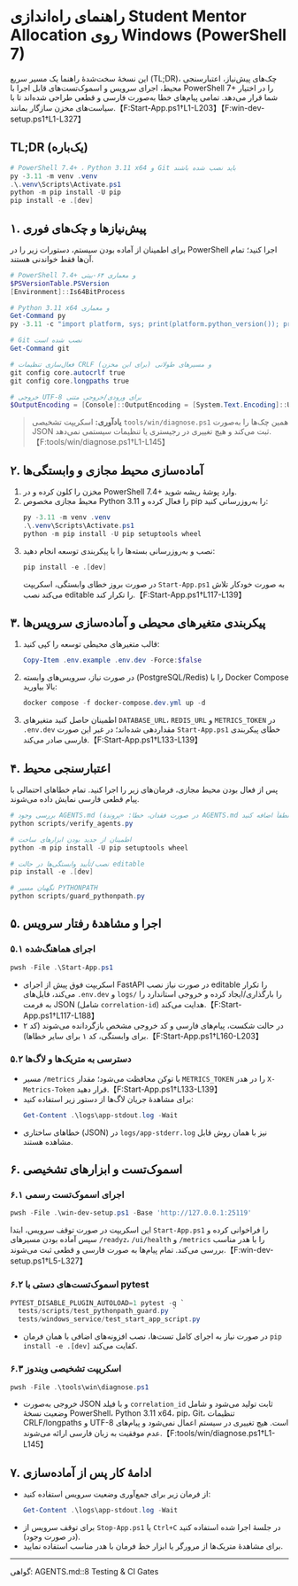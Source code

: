 # راهنمای راه‌اندازی Student Mentor Allocation روی Windows (PowerShell 7)

این نسخهٔ سخت‌شدهٔ راهنما یک مسیر سریع (TL;DR)، چک‌های پیش‌نیاز، اعتبارسنجی محیط، اجرای سرویس و اسموک‌تست‌های قابل اجرا با PowerShell 7+ را در اختیار شما قرار می‌دهد. تمامی پیام‌های خطا به‌صورت فارسی و قطعی طراحی شده‌اند تا با سیاست‌های مخزن سازگار بمانند.【F:Start-App.ps1†L1-L203】【F:win-dev-setup.ps1†L1-L327】

## TL;DR (یک‌باره)
```powershell
# PowerShell 7.4+ ، Python 3.11 x64 و Git باید نصب شده باشند
py -3.11 -m venv .venv
.\.venv\Scripts\Activate.ps1
python -m pip install -U pip
pip install -e .[dev]
```

## ۱. پیش‌نیازها و چک‌های فوری

برای اطمینان از آماده بودن سیستم، دستورات زیر را در PowerShell اجرا کنید؛ تمام آن‌ها فقط خواندنی هستند.

```powershell
# PowerShell 7.4+ و معماری ۶۴-بیتی
$PSVersionTable.PSVersion
[Environment]::Is64BitProcess

# Python 3.11 x64 و معماری
Get-Command py
py -3.11 -c "import platform, sys; print(platform.python_version()); print(platform.architecture()[0]); print(sys.maxsize > 2**32)"

# Git نصب شده است
Get-Command git

# فعال‌سازی تنظیمات CRLF و مسیرهای طولانی (برای این مخزن)
git config core.autocrlf true
git config core.longpaths true

# خروجی UTF-8 برای ورودی/خروجی متنی
$OutputEncoding = [Console]::OutputEncoding = [System.Text.Encoding]::UTF8
```

> **یادآوری:** اسکریپت تشخیصی `tools/win/diagnose.ps1` همین چک‌ها را به‌صورت JSON ثبت می‌کند و هیچ تغییری در رجیستری یا تنظیمات سیستمی نمی‌دهد.【F:tools/win/diagnose.ps1†L1-L145】

## ۲. آماده‌سازی محیط مجازی و وابستگی‌ها

1. مخزن را کلون کرده و در PowerShell 7.4+ وارد پوشهٔ ریشه شوید.
2. محیط مجازی مخصوص Python 3.11 را فعال کرده و pip را به‌روزرسانی کنید:
   ```powershell
   py -3.11 -m venv .venv
   .\.venv\Scripts\Activate.ps1
   python -m pip install -U pip setuptools wheel
   ```
3. نصب و به‌روزرسانی بسته‌ها را با پیکربندی توسعه انجام دهید:
   ```powershell
   pip install -e .[dev]
   ```
   در صورت بروز خطای وابستگی، اسکریپت `Start-App.ps1` به صورت خودکار تلاش می‌کند نصب editable را تکرار کند.【F:Start-App.ps1†L117-L139】

## ۳. پیکربندی متغیرهای محیطی و آماده‌سازی سرویس‌ها

1. قالب متغیرهای محیطی توسعه را کپی کنید:
   ```powershell
   Copy-Item .env.example .env.dev -Force:$false
   ```
2. در صورت نیاز، سرویس‌های وابسته (PostgreSQL/Redis) را با Docker Compose بالا بیاورید:
   ```powershell
   docker compose -f docker-compose.dev.yml up -d
   ```
3. اطمینان حاصل کنید متغیرهای `DATABASE_URL`، `REDIS_URL` و `METRICS_TOKEN` در `.env.dev` مقداردهی شده‌اند؛ در غیر این صورت `Start-App.ps1` خطای پیکربندی فارسی صادر می‌کند.【F:Start-App.ps1†L133-L139】

## ۴. اعتبارسنجی محیط

پس از فعال بودن محیط مجازی، فرمان‌های زیر را اجرا کنید. تمام خطاهای احتمالی با پیام قطعی فارسی نمایش داده می‌شوند.

```powershell
# بررسی وجود AGENTS.md (در صورت فقدان، خطا: «پروندهٔ AGENTS.md یافت نشد؛ لطفاً اضافه کنید.»)
python scripts/verify_agents.py

# اطمینان از جدید بودن ابزارهای ساخت
python -m pip install -U pip setuptools wheel

# نصب/تأیید وابستگی‌ها در حالت editable
pip install -e .[dev]

# نگهبان مسیر PYTHONPATH
python scripts/guard_pythonpath.py
```

## ۵. اجرا و مشاهدهٔ رفتار سرویس

### ۵.۱ اجرای هماهنگ‌شده

```powershell
pwsh -File .\Start-App.ps1
```

- اسکریپت فوق پیش از اجرای FastAPI در صورت نیاز نصب editable را تکرار می‌کند، فایل‌های `.env.dev` و `logs/` را بارگذاری/ایجاد کرده و خروجی استاندارد را به فرمت JSON (شامل `correlation-id`) هدایت می‌کند.【F:Start-App.ps1†L117-L188】
- در حالت شکست، پیام‌های فارسی و کد خروجی مشخص بازگردانده می‌شوند (کد ۲ برای وابستگی، کد ۱ برای سایر خطاها).【F:Start-App.ps1†L160-L203】

### ۵.۲ دسترسی به متریک‌ها و لاگ‌ها

- مسیر `/metrics` با توکن محافظت می‌شود؛ مقدار `METRICS_TOKEN` را در هدر `X-Metrics-Token` قرار دهید.【F:Start-App.ps1†L133-L139】
- برای مشاهدهٔ جریان لاگ‌ها از دستور زیر استفاده کنید:
  ```powershell
  Get-Content .\logs\app-stdout.log -Wait
  ```
- خطاهای ساختاری (JSON) در `logs/app-stderr.log` نیز با همان روش قابل مشاهده هستند.

## ۶. اسموک‌تست و ابزارهای تشخیصی

### ۶.۱ اجرای اسموک‌تست رسمی

```powershell
pwsh -File .\win-dev-setup.ps1 -Base 'http://127.0.0.1:25119'
```

این اسکریپت در صورت توقف سرویس، ابتدا `Start-App.ps1` را فراخوانی کرده و سپس آماده بودن مسیرهای `/readyz`، `/ui/health` و `/metrics` را با هدر مناسب بررسی می‌کند. تمام پیام‌ها به صورت فارسی و قطعی ثبت می‌شوند.【F:win-dev-setup.ps1†L5-L327】

### ۶.۲ اسموک‌تست‌های دستی با pytest

```powershell
PYTEST_DISABLE_PLUGIN_AUTOLOAD=1 pytest -q `
  tests/scripts/test_pythonpath_guard.py `
  tests/windows_service/test_start_app_script.py
```

- در صورت نیاز به اجرای کامل تست‌ها، نصب افزونه‌های اضافی با همان فرمان `pip install -e .[dev]` کفایت می‌کند.

### ۶.۳ اسکریپت تشخیصی ویندوز

```powershell
pwsh -File .\tools\win\diagnose.ps1
```

- خروجی به‌صورت JSON و با فیلد `correlation_id` ثابت تولید می‌شود و شامل وضعیت نسخهٔ PowerShell، Python 3.11 x64، pip، Git، تنظیمات CRLF/longpaths و UTF-8 است. هیچ تغییری در سیستم اعمال نمی‌شود و پیام‌های عدم موفقیت به زبان فارسی ارائه می‌شوند.【F:tools/win/diagnose.ps1†L1-L145】

## ۷. ادامهٔ کار پس از آماده‌سازی

- از فرمان زیر برای جمع‌آوری وضعیت سرویس استفاده کنید:
  ```powershell
  Get-Content .\logs\app-stdout.log -Wait
  ```
- برای توقف سرویس از `Stop-App.ps1` یا `Ctrl+C` در جلسهٔ اجرا شده استفاده کنید (در صورت وجود).
- برای مشاهدهٔ متریک‌ها از مرورگر یا ابزار خط فرمان با هدر مناسب استفاده نمایید.

---

گواهی: AGENTS.md::8 Testing & CI Gates
